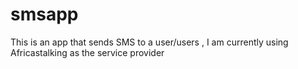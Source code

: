# smsapp
This is an app that sends SMS to a user/users , I am currently using Africastalking as the service provider
